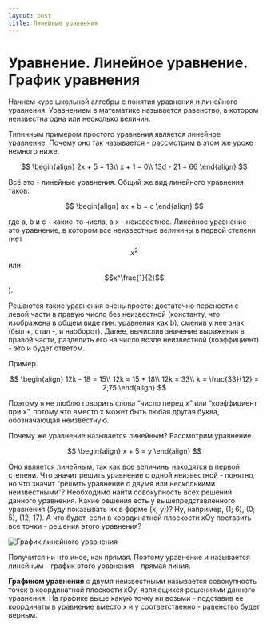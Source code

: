 ```yaml
---
layout: post
title: Линейные уравнения
---
```


# Уравнение. Линейное уравнение. График уравнения

Начнем курс школьной алгебры с понятия уравнения и линейного уравнения. 
Уравнением в математике называется равенство, в котором неизвестна одна или несколько величин.

Типичным примером простого уравнения является линейное уравнение. 
Почему оно так называется - рассмотрим в этом же уроке немного ниже. 

$$
\begin{align}
    2x + 5 = 13\\
    x + 1 = 0\\
    13d - 21 = 66
\end{align}
$$

Всё это - линейные уравнения. Общий же вид линейного уравнения таков:

$$
\begin{align}
    ax + b = c
\end{align}
$$

где a, b и c - какие-то числа, а x - неизвестное. 
Линейное уравнение - это уравнение, в котором все 
неизвестные величины в первой степени 
(нет $$x^2$$ или $$x^\frac{1}{2}$$).

Решаются такие уравнения очень просто: достаточно перенести с левой части в правую 
число без неизвестной (константу, что изображена в общем виде лин. уравнения как b), 
сменив у нее знак (был +, стал -, и наоборот). 
Далее, вычислив значение выражения в правой части, разделить его на число возле неизвестной 
(коэффициент) - это и будет ответом.

Пример.

$$
\begin{align}
    12k - 18 = 15\\
    12k = 15 + 18\\
    12k = 33\\
    k = \frac{33}{12} = 2,75
\end{align}
$$

Поэтому я не люблю говорить слова “число перед x” или 
“коэффициент при x”, потому что вместо x может быть любая 
другая буква, обозначающая неизвестную.

Почему же уравнение называется линейным? Рассмотрим уравнение.

$$
\begin{align}
    x + 5 = y
\end{align}
$$

Оно является линейным, так как все величины находятся в 
первой степени. Что значит решить уравнение с одной 
неизвестной - понятно, но что значит “решить уравнение с двумя 
или несколькими неизвестными”? Необходимо найти совокупность всех 
решений данного уравнения. Какие решения есть у вышепредставленного 
уравнения (буду показывать их в форме (x; y))? 
Ну, например, (1; 6), (0; 5), (12; 17). 
А что будет, если в координатной плоскости xOy поставить все 
точки - решения этого уравнения?

![График линейного уравнения](/math/img/linear_eq_graphic.png)

Получится ни что иное, как прямая. 
Поэтому уравнение и называется линейным - 
график этого уравнения - прямая линия.

**Графиком уравнения** с двумя неизвестными называется 
совокупность точек в координатной плоскости xOy, являющихся 
решениями данного уравнения. На графике выше какую точку ни возьми - 
подставив ее координаты в уравнение вместо x и y соответственно - 
равенство будет верным.